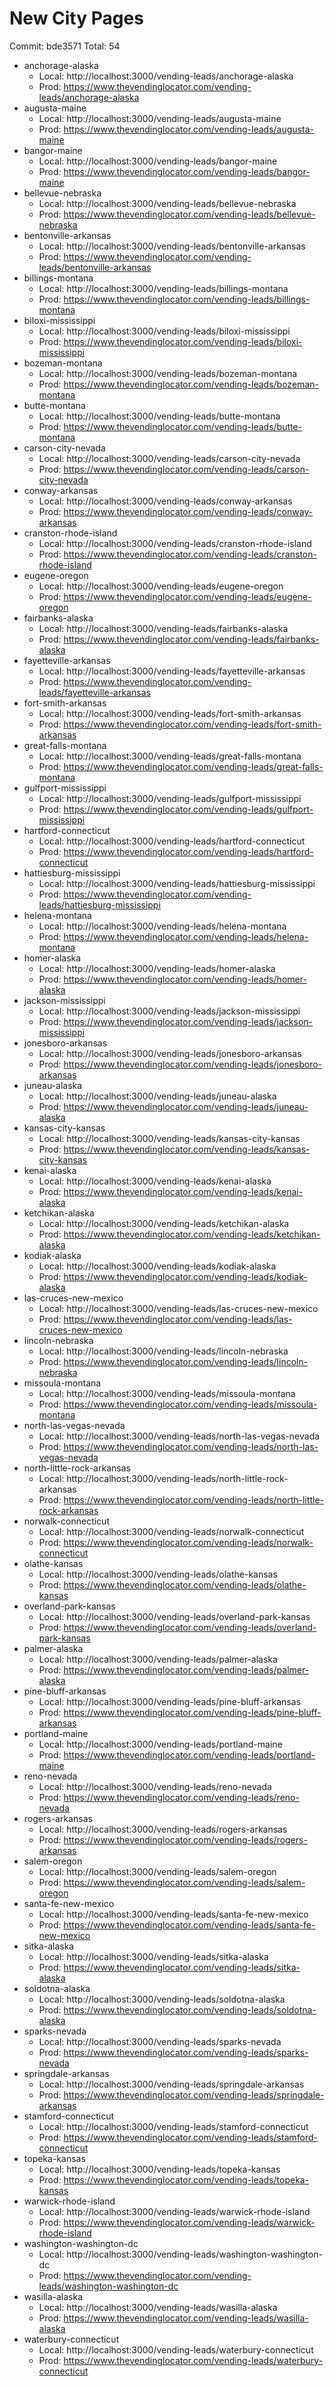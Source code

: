 # New City Pages

Commit: bde3571
Total: 54

- anchorage-alaska
  - Local: http://localhost:3000/vending-leads/anchorage-alaska
  - Prod:  https://www.thevendinglocator.com/vending-leads/anchorage-alaska
- augusta-maine
  - Local: http://localhost:3000/vending-leads/augusta-maine
  - Prod:  https://www.thevendinglocator.com/vending-leads/augusta-maine
- bangor-maine
  - Local: http://localhost:3000/vending-leads/bangor-maine
  - Prod:  https://www.thevendinglocator.com/vending-leads/bangor-maine
- bellevue-nebraska
  - Local: http://localhost:3000/vending-leads/bellevue-nebraska
  - Prod:  https://www.thevendinglocator.com/vending-leads/bellevue-nebraska
- bentonville-arkansas
  - Local: http://localhost:3000/vending-leads/bentonville-arkansas
  - Prod:  https://www.thevendinglocator.com/vending-leads/bentonville-arkansas
- billings-montana
  - Local: http://localhost:3000/vending-leads/billings-montana
  - Prod:  https://www.thevendinglocator.com/vending-leads/billings-montana
- biloxi-mississippi
  - Local: http://localhost:3000/vending-leads/biloxi-mississippi
  - Prod:  https://www.thevendinglocator.com/vending-leads/biloxi-mississippi
- bozeman-montana
  - Local: http://localhost:3000/vending-leads/bozeman-montana
  - Prod:  https://www.thevendinglocator.com/vending-leads/bozeman-montana
- butte-montana
  - Local: http://localhost:3000/vending-leads/butte-montana
  - Prod:  https://www.thevendinglocator.com/vending-leads/butte-montana
- carson-city-nevada
  - Local: http://localhost:3000/vending-leads/carson-city-nevada
  - Prod:  https://www.thevendinglocator.com/vending-leads/carson-city-nevada
- conway-arkansas
  - Local: http://localhost:3000/vending-leads/conway-arkansas
  - Prod:  https://www.thevendinglocator.com/vending-leads/conway-arkansas
- cranston-rhode-island
  - Local: http://localhost:3000/vending-leads/cranston-rhode-island
  - Prod:  https://www.thevendinglocator.com/vending-leads/cranston-rhode-island
- eugene-oregon
  - Local: http://localhost:3000/vending-leads/eugene-oregon
  - Prod:  https://www.thevendinglocator.com/vending-leads/eugene-oregon
- fairbanks-alaska
  - Local: http://localhost:3000/vending-leads/fairbanks-alaska
  - Prod:  https://www.thevendinglocator.com/vending-leads/fairbanks-alaska
- fayetteville-arkansas
  - Local: http://localhost:3000/vending-leads/fayetteville-arkansas
  - Prod:  https://www.thevendinglocator.com/vending-leads/fayetteville-arkansas
- fort-smith-arkansas
  - Local: http://localhost:3000/vending-leads/fort-smith-arkansas
  - Prod:  https://www.thevendinglocator.com/vending-leads/fort-smith-arkansas
- great-falls-montana
  - Local: http://localhost:3000/vending-leads/great-falls-montana
  - Prod:  https://www.thevendinglocator.com/vending-leads/great-falls-montana
- gulfport-mississippi
  - Local: http://localhost:3000/vending-leads/gulfport-mississippi
  - Prod:  https://www.thevendinglocator.com/vending-leads/gulfport-mississippi
- hartford-connecticut
  - Local: http://localhost:3000/vending-leads/hartford-connecticut
  - Prod:  https://www.thevendinglocator.com/vending-leads/hartford-connecticut
- hattiesburg-mississippi
  - Local: http://localhost:3000/vending-leads/hattiesburg-mississippi
  - Prod:  https://www.thevendinglocator.com/vending-leads/hattiesburg-mississippi
- helena-montana
  - Local: http://localhost:3000/vending-leads/helena-montana
  - Prod:  https://www.thevendinglocator.com/vending-leads/helena-montana
- homer-alaska
  - Local: http://localhost:3000/vending-leads/homer-alaska
  - Prod:  https://www.thevendinglocator.com/vending-leads/homer-alaska
- jackson-mississippi
  - Local: http://localhost:3000/vending-leads/jackson-mississippi
  - Prod:  https://www.thevendinglocator.com/vending-leads/jackson-mississippi
- jonesboro-arkansas
  - Local: http://localhost:3000/vending-leads/jonesboro-arkansas
  - Prod:  https://www.thevendinglocator.com/vending-leads/jonesboro-arkansas
- juneau-alaska
  - Local: http://localhost:3000/vending-leads/juneau-alaska
  - Prod:  https://www.thevendinglocator.com/vending-leads/juneau-alaska
- kansas-city-kansas
  - Local: http://localhost:3000/vending-leads/kansas-city-kansas
  - Prod:  https://www.thevendinglocator.com/vending-leads/kansas-city-kansas
- kenai-alaska
  - Local: http://localhost:3000/vending-leads/kenai-alaska
  - Prod:  https://www.thevendinglocator.com/vending-leads/kenai-alaska
- ketchikan-alaska
  - Local: http://localhost:3000/vending-leads/ketchikan-alaska
  - Prod:  https://www.thevendinglocator.com/vending-leads/ketchikan-alaska
- kodiak-alaska
  - Local: http://localhost:3000/vending-leads/kodiak-alaska
  - Prod:  https://www.thevendinglocator.com/vending-leads/kodiak-alaska
- las-cruces-new-mexico
  - Local: http://localhost:3000/vending-leads/las-cruces-new-mexico
  - Prod:  https://www.thevendinglocator.com/vending-leads/las-cruces-new-mexico
- lincoln-nebraska
  - Local: http://localhost:3000/vending-leads/lincoln-nebraska
  - Prod:  https://www.thevendinglocator.com/vending-leads/lincoln-nebraska
- missoula-montana
  - Local: http://localhost:3000/vending-leads/missoula-montana
  - Prod:  https://www.thevendinglocator.com/vending-leads/missoula-montana
- north-las-vegas-nevada
  - Local: http://localhost:3000/vending-leads/north-las-vegas-nevada
  - Prod:  https://www.thevendinglocator.com/vending-leads/north-las-vegas-nevada
- north-little-rock-arkansas
  - Local: http://localhost:3000/vending-leads/north-little-rock-arkansas
  - Prod:  https://www.thevendinglocator.com/vending-leads/north-little-rock-arkansas
- norwalk-connecticut
  - Local: http://localhost:3000/vending-leads/norwalk-connecticut
  - Prod:  https://www.thevendinglocator.com/vending-leads/norwalk-connecticut
- olathe-kansas
  - Local: http://localhost:3000/vending-leads/olathe-kansas
  - Prod:  https://www.thevendinglocator.com/vending-leads/olathe-kansas
- overland-park-kansas
  - Local: http://localhost:3000/vending-leads/overland-park-kansas
  - Prod:  https://www.thevendinglocator.com/vending-leads/overland-park-kansas
- palmer-alaska
  - Local: http://localhost:3000/vending-leads/palmer-alaska
  - Prod:  https://www.thevendinglocator.com/vending-leads/palmer-alaska
- pine-bluff-arkansas
  - Local: http://localhost:3000/vending-leads/pine-bluff-arkansas
  - Prod:  https://www.thevendinglocator.com/vending-leads/pine-bluff-arkansas
- portland-maine
  - Local: http://localhost:3000/vending-leads/portland-maine
  - Prod:  https://www.thevendinglocator.com/vending-leads/portland-maine
- reno-nevada
  - Local: http://localhost:3000/vending-leads/reno-nevada
  - Prod:  https://www.thevendinglocator.com/vending-leads/reno-nevada
- rogers-arkansas
  - Local: http://localhost:3000/vending-leads/rogers-arkansas
  - Prod:  https://www.thevendinglocator.com/vending-leads/rogers-arkansas
- salem-oregon
  - Local: http://localhost:3000/vending-leads/salem-oregon
  - Prod:  https://www.thevendinglocator.com/vending-leads/salem-oregon
- santa-fe-new-mexico
  - Local: http://localhost:3000/vending-leads/santa-fe-new-mexico
  - Prod:  https://www.thevendinglocator.com/vending-leads/santa-fe-new-mexico
- sitka-alaska
  - Local: http://localhost:3000/vending-leads/sitka-alaska
  - Prod:  https://www.thevendinglocator.com/vending-leads/sitka-alaska
- soldotna-alaska
  - Local: http://localhost:3000/vending-leads/soldotna-alaska
  - Prod:  https://www.thevendinglocator.com/vending-leads/soldotna-alaska
- sparks-nevada
  - Local: http://localhost:3000/vending-leads/sparks-nevada
  - Prod:  https://www.thevendinglocator.com/vending-leads/sparks-nevada
- springdale-arkansas
  - Local: http://localhost:3000/vending-leads/springdale-arkansas
  - Prod:  https://www.thevendinglocator.com/vending-leads/springdale-arkansas
- stamford-connecticut
  - Local: http://localhost:3000/vending-leads/stamford-connecticut
  - Prod:  https://www.thevendinglocator.com/vending-leads/stamford-connecticut
- topeka-kansas
  - Local: http://localhost:3000/vending-leads/topeka-kansas
  - Prod:  https://www.thevendinglocator.com/vending-leads/topeka-kansas
- warwick-rhode-island
  - Local: http://localhost:3000/vending-leads/warwick-rhode-island
  - Prod:  https://www.thevendinglocator.com/vending-leads/warwick-rhode-island
- washington-washington-dc
  - Local: http://localhost:3000/vending-leads/washington-washington-dc
  - Prod:  https://www.thevendinglocator.com/vending-leads/washington-washington-dc
- wasilla-alaska
  - Local: http://localhost:3000/vending-leads/wasilla-alaska
  - Prod:  https://www.thevendinglocator.com/vending-leads/wasilla-alaska
- waterbury-connecticut
  - Local: http://localhost:3000/vending-leads/waterbury-connecticut
  - Prod:  https://www.thevendinglocator.com/vending-leads/waterbury-connecticut